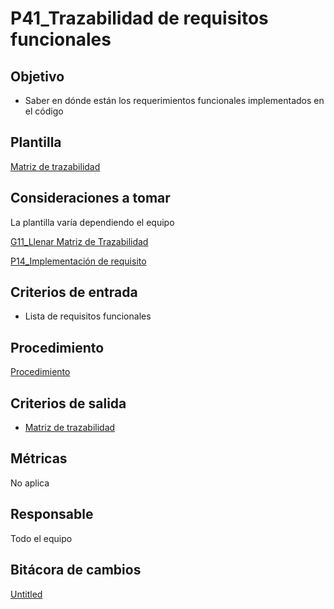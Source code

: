# P41_Trazabilidad de requisitos funcionales

## Objetivo[](https://ace-software-development.github.io/Manual-de-Operaciones/docs/Plantillas/PL03_Creaci%C3%B3n%20de%20Procesos#objetivo)

- Saber en dónde están los requerimientos funcionales implementados en el código

## Plantilla

[Matriz de trazabilidad](https://docs.google.com/spreadsheets/d/1SabEsCCNVtxFJoqglCguCcy1aq_SM-P5ZXAz9y8DDaY/edit?usp=sharing)

## **Consideraciones a tomar**

La plantilla varía dependiendo el equipo

[G11_Llenar Matriz de Trazabilidad](../Gui%CC%81as%20484d71efd4064698ab23f6a2abbf748e/G11_Llenar%20Matriz%20de%20Trazabilidad%202a6094b09f214e6a9515bc73ce626e2c.md) 

[P14_Implementación de requisito ](P14_Implementacio%CC%81n%20de%20requisito%20a447a0788f87415abd4469638bc678fe.md) 

## **Criterios de entrada**

- Lista de requisitos funcionales

## **Procedimiento**

[Procedimiento](P41_Trazabilidad%20de%20requisitos%20funcionales%20c0f80e5fbb7f474baf74ad4ffdec69b5/Procedimiento%202ca4bd1cd1e04bc38dcddbd93f78b281.csv)

## **Criterios de salida**

- [Matriz de trazabilidad](https://docs.google.com/spreadsheets/d/1SabEsCCNVtxFJoqglCguCcy1aq_SM-P5ZXAz9y8DDaY/edit?usp=sharing)

## **Métricas**

No aplica

## **Responsable**

Todo el equipo

## Bitácora de cambios

[Untitled](P41_Trazabilidad%20de%20requisitos%20funcionales%20c0f80e5fbb7f474baf74ad4ffdec69b5/Untitled%20Database%20315be480f8a34a529d0b119dea5e2863.csv)